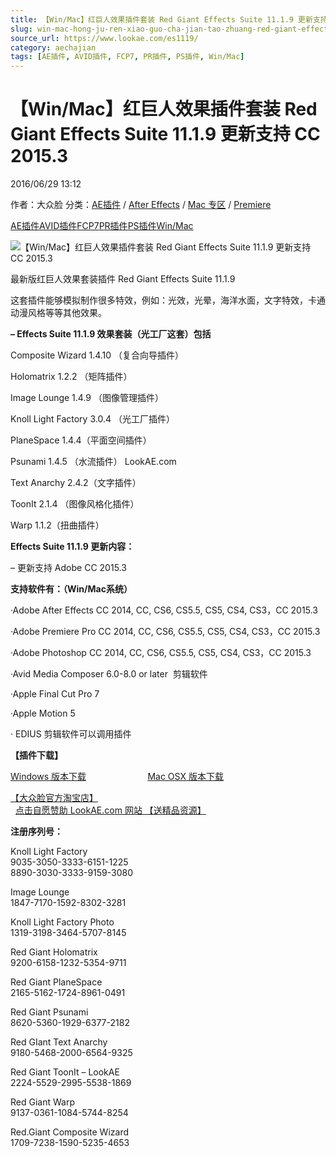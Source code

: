 ```yaml
---
title: 【Win/Mac】红巨人效果插件套装 Red Giant Effects Suite 11.1.9 更新支持 CC 2015.3
slug: win-mac-hong-ju-ren-xiao-guo-cha-jian-tao-zhuang-red-giant-effects-suite-11-1-9-geng-xin-zhi-chi-cc-2015-3
source_url: https://www.lookae.com/es1119/
category: aechajian
tags: [AE插件, AVID插件, FCP7, PR插件, PS插件, Win/Mac]
---
```

# 【Win/Mac】红巨人效果插件套装 Red Giant Effects Suite 11.1.9 更新支持 CC 2015.3

2016/06/29 13:12

作者：大众脸
分类：[AE插件](https://www.lookae.com/after-effects/aechajian/) / [After Effects](https://www.lookae.com/after-effects/) / [Mac 专区](https://www.lookae.com/mac-osx/) / [Premiere](https://www.lookae.com/qitarjcj/premierezy/)

[AE插件](https://www.lookae.com/tag/ae%e6%8f%92%e4%bb%b6/)[AVID插件](https://www.lookae.com/tag/avid%e6%8f%92%e4%bb%b6/)[FCP7](https://www.lookae.com/tag/fcp7/)[PR插件](https://www.lookae.com/tag/pr%e6%8f%92%e4%bb%b6/)[PS插件](https://www.lookae.com/tag/ps%e6%8f%92%e4%bb%b6/)[Win/Mac](https://www.lookae.com/tag/winmac/)

![【Win/Mac】红巨人效果插件套装 Red Giant Effects Suite 11.1.9 更新支持 CC 2015.3](https://www.lookae.com/wp-content/uploads/2015/06/Effects-Suite.jpg "【Win/Mac】红巨人效果插件套装 Red Giant Effects Suite 11.1.9 更新支持 CC 2015.3-LookAE.com")

最新版红巨人效果套装插件 Red Giant Effects Suite 11.1.9

这套插件能够模拟制作很多特效，例如：光效，光晕，海洋水面，文字特效，卡通动漫风格等等其他效果。

**– Effects Suite 11.1.9 效果套装（光工厂这套）包括**

Composite Wizard 1.4.10 （复合向导插件）

Holomatrix 1.2.2 （矩阵插件）

Image Lounge 1.4.9 （图像管理插件）

Knoll Light Factory 3.0.4 （光工厂插件）

PlaneSpace 1.4.4（平面空间插件）

Psunami 1.4.5 （水流插件） LookAE.com

Text Anarchy 2.4.2（文字插件）

ToonIt 2.1.4 （图像风格化插件）

Warp 1.1.2（扭曲插件）

**Effects Suite 11.1.9 更新内容：**

– 更新支持 Adobe CC 2015.3

**支持软件有：（Win/Mac系统）**

·Adobe After Effects CC 2014, CC, CS6, CS5.5, CS5, CS4, CS3，CC 2015.3

·Adobe Premiere Pro CC 2014, CC, CS6, CS5.5, CS5, CS4, CS3，CC 2015.3

·Adobe Photoshop CC 2014, CC, CS6, CS5.5, CS5, CS4, CS3，CC 2015.3

·Avid Media Composer 6.0-8.0 or later  剪辑软件

·Apple Final Cut Pro 7

·Apple Motion 5

· EDIUS 剪辑软件可以调用插件

**【插件下载】**

[Windows 版本下载](http://lookae.ctfile.com/fs/5q8153351112)                         [Mac OSX 版本下载](http://lookae.ctfile.com/fs/cTC153350923)

[【大众脸官方淘宝店】](https://lookae.taobao.com/)                [点击自愿赞助 LookAE.com 网站 【送精品资源】](https://www.lookae.com/sponsor/)

**注册序列号：**

Knoll Light Factory  
9035-3050-3333-6151-1225  
8890-3030-3333-9159-3080

Image Lounge  
1847-7170-1592-8302-3281

Knoll Light Factory Photo  
1319-3198-3464-5707-8145

Red Giant Holomatrix  
9200-6158-1232-5354-9711

Red Giant PlaneSpace  
2165-5162-1724-8961-0491

Red Giant Psunami  
8620-5360-1929-6377-2182

Red GIant Text Anarchy  
9180-5468-2000-6564-9325

Red Giant ToonIt – LookAE  
2224-5529-2995-5538-1869

Red Giant Warp  
9137-0361-1084-5744-8254

Red.Giant Composite Wizard  
1709-7238-1590-5235-4653
